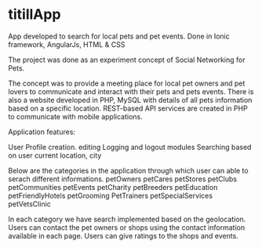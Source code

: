 # titillApp
App developed to search for local pets and pet events. Done in Ionic framework, AngularJs, HTML & CSS

The project was done as an experiment concept of Social Networking for Pets.

The concept was to provide a meeting place for local pet owners and pet lovers to communicate and interact with their pets and pets events. There is also a website developed in PHP, MySQL with details of all pets information based on a specific location. REST-based API services are created in PHP to communicate with mobile applications.

Application features:

User Profile creation. editing
Logging and logout modules
Searching based on user current location, city

Below are the categories in the application through which user can able to serach different informations.
petOwners
petCares
petStores
petClubs
petCommunities
petEvents
petCharity
petBreeders
petEducation
petFriendlyHotels
petGrooming
PetTrainers
petSpecialServices
petVetsClinic

In each category we have search implemented based on the geolocation. Users can contact the pet owners or shops using the contact information available in each page. Users can give ratings to the shops and events. 
